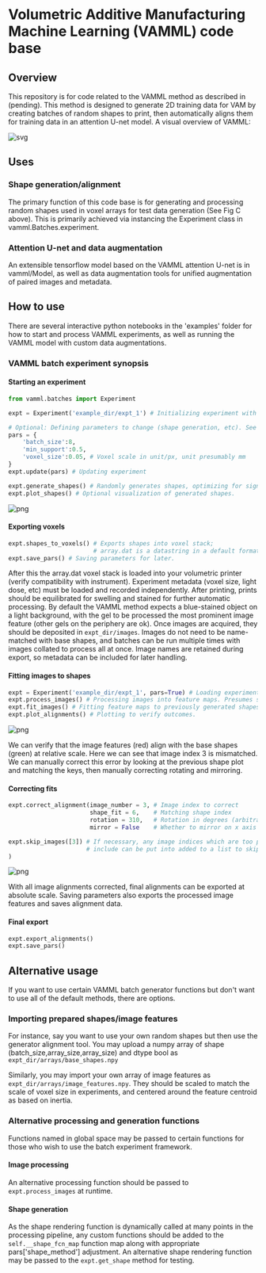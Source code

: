 # Volumetric Additive Manufacturing Machine Learning (VAMML) code base

## Overview
This repository is for code related to the VAMML method as described in (pending). This method is designed to generate 2D training data for VAM by creating batches of random shapes to print, then automatically aligns them for training data in an attention U-net model. A visual overview of VAMML:

![svg](assets/Overview.svg)

## Uses

### Shape generation/alignment
The primary function of this code base is for generating and processing random shapes used in voxel arrays for test data generation (See Fig C above). This is primarily achieved via instancing the Experiment class in vamml.Batches.experiment. 

### Attention U-net and data augmentation
An extensible tensorflow model based on the VAMML attention U-net is in vamml/Model, as well as data augmentation tools for unified augmentation of paired images and metadata.

## How to use

There are several interactive python notebooks in the 'examples' folder for how to start and process VAMML experiments, as well as running the VAMML model with custom data augmentations. 

### VAMML batch experiment synopsis

#### Starting an experiment
```python
from vamml.batches import Experiment

expt = Experiment('example_dir/expt_1') # Initializing experiment with a directory.

# Optional: Defining parameters to change (shape generation, etc). See wiki for details on parameters.
pars = {
    'batch_size':8,
    'min_support':0.5,
    'voxel_size':0.05, # Voxel scale in unit/px, unit presumably mm
}
expt.update(pars) # Updating experiment

expt.generate_shapes() # Randomly generates shapes, optimizing for significant differences.
expt.plot_shapes() # Optional visualization of generated shapes.
```

![png](assets/shapes_plot.png)

#### Exporting voxels
```python
expt.shapes_to_voxels() # Exports shapes into voxel stack; 
                        # array.dat is a datastring in a default format of uint8 in C order.
expt.save_pars() # Saving parameters for later.
```

After this the array.dat voxel stack is loaded into your volumetric printer (verify compatibility with instrument). Experiment metadata (voxel size, light dose, etc) must be loaded and recorded independently. After printing, prints should be equilibrated for swelling and stained for further automatic processing. By default the VAMML method expects a blue-stained object on a light background, with the gel to be processed the most prominent image feature (other gels on the periphery are ok). Once images are acquired, they should be deposited in ```expt_dir/images```. Images do not need to be name-matched with base shapes, and batches can be run multiple times with images collated to process all at once. Image names are retained during export, so metadata can be included for later handling.

#### Fitting images to shapes
```python
expt = Experiment('example_dir/expt_1', pars=True) # Loading experiment from saved parameters.
expt.process_images() # Processing images into feature maps. Presumes saturated object on bright background.
expt.fit_images() # Fitting feature maps to previously generated shapes by best pairing and rotation.
expt.plot_alignments() # Plotting to verify outcomes.
```

![png](assets/alignment_plot.png)

We can verify that the image features (red) align with the base shapes (green) at relative scale. Here we can see that image index 3 is mismatched. We can manually correct this error by looking at the previous shape plot and matching the keys, then manually correcting rotating and mirroring.

#### Correcting fits
```python
expt.correct_alignment(image_number = 3, # Image index to correct
                       shape_fit = 6,    # Matching shape index
                       rotation = 310,   # Rotation in degrees (arbitrary start)
                       mirror = False    # Whether to mirror on x axis

expt.skip_images([3]) # If necessary, any image indices which are too poorly fitting to reasonably
                      # include can be put into added to a list to skip during export.
)
```

![png](assets/correction.png)

With all image alignments corrected, final alignments can be exported at absolute scale. Saving parameters also exports the processed image features and saves alignment data.
#### Final export
```python
expt.export_alignments()
expt.save_pars()
```


## Alternative usage

If you want to use certain VAMML batch generator functions but don't want to use all of the default methods, there are options. 

### Importing prepared shapes/image features

For instance, say you want to use your own random shapes but then use the generator alignment tool. You may upload a numpy array of shape (batch_size,array_size,array_size) and dtype bool as ```expt_dir/arrays/base_shapes.npy```

Similarly, you may import your own array of image features as ```expt_dir/arrays/image_features.npy```. They should be scaled to match the scale of voxel size in experiments, and centered around the feature centroid as based on inertia.

### Alternative processing and generation functions

Functions named in global space may be passed to certain functions for those who wish to use the batch experiment framework. 

#### Image processing

An alternative processing function should be passed to  ```expt.process_images``` at runtime. 

#### Shape generation

As the shape rendering function is dynamically called at many points in the processing pipeline, any custom functions should be added to the ```self.__shape_fcn_map``` function map along with appropriate pars['shape_method'] adjustment.
An alternative shape rendering function may be passed to the ```expt.get_shape``` method for testing.